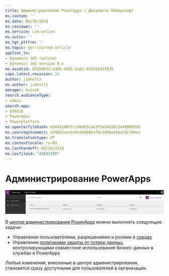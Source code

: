 ```yaml
---
title: Администрирование PowerApps | Документы Майкрософт
ms.custom: ''
ms.date: 06/30/2018
ms.reviewer: ''
ms.service: crm-online
ms.suite: ''
ms.tgt_pltfrm: ''
ms.topic: get-started-article
applies_to:
- Dynamics 365 (online)
- Dynamics 365 Version 9.x
ms.assetid: 83200632-a36b-4401-ba41-952e5b43f939
caps.latest.revision: 31
author: jimholtz
ms.author: jimholtz
manager: kvivek
search.audienceType:
- admin
search.app:
- D365CE
- PowerApps
- Powerplatform
ms.openlocfilehash: e5045108ffcc90a93cee3f5a34b59c2449089395
ms.sourcegitcommit: 429b83aaa5a91d5868e1fbc169bed1bac0c709ea
ms.translationtype: HT
ms.contentlocale: ru-RU
ms.lasthandoff: 08/24/2018
ms.locfileid: "42831320"
---
```

# <a name="administer-powerapps"></a>Администрирование PowerApps

![Обзор](./media/introduction-to-the-admin-center/overview.png)  

В [центре администрирования PowerApps](https://admin.powerapps.com) можно выполнять следующие задачи:

* Управление пользователями, разрешениями и ролями в [средах](environments-administration.md) <!-- (PowerApps P2 plan required)-->
* Управление [политиками защиты от потери данных](prevent-data-loss.md), контролирующими совместное использование бизнес-данных в службах в PowerApps <!--(PowerApps P2 plan or Office 365 Global administrator permissions required)-->

Любые изменения, внесенные в центре администрирования, становятся сразу доступными для пользователей в организации.     
